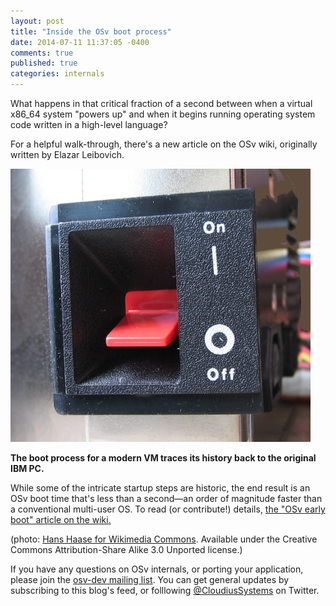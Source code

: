```yaml
---
layout: post
title: "Inside the OSv boot process"
date: 2014-07-11 11:37:05 -0400
comments: true
published: true
categories: internals
---
```


What happens in that critical fraction of a second between when a virtual x86_64 system "powers up" and when it begins running operating system code written in a high-level language?

For a helpful walk-through, there's a new article on the OSv wiki, originally written by Elazar Leibovich.

![IBM PC power switch](/images/pc-power.jpeg)

**The boot process for a modern VM traces its history back to the
original IBM PC.**

While some of the intricate startup steps are historic, the end result is an OSv boot time that's less than a second&mdash;an order of magnitude faster than a conventional multi-user OS.  To read (or contribute!) details, 
<a href="http://github.com/cloudius-systems/osv/wiki/OSv-early-boot-(MBR)">the "OSv early boot" article on the wiki.</a>

(photo: [Hans Haase for Wikimedia Commons](http://commons.wikimedia.org/wiki/File:XT-PC-Power-Supply-PCB-IMG_0436.JPG). Available under the Creative Commons Attribution-Share Alike 3.0 Unported license.)

If you have any questions on OSv internals, or porting your application, please join the [osv-dev mailing list](https://groups.google.com/forum/#!forum/osv-dev).  You can get general updates by subscribing to this blog's feed, or folllowing [@CloudiusSystems](https://twitter.com/CloudiusSystems) on Twitter.


